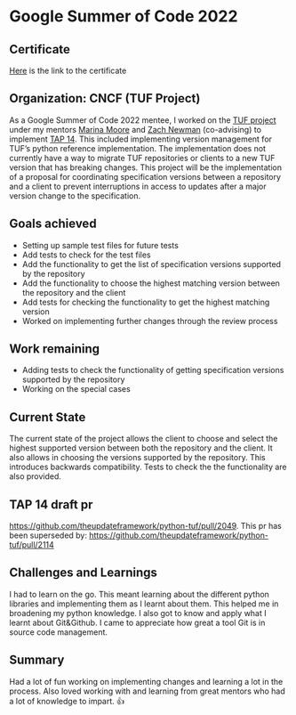 # Google Summer of Code 2022
## Certificate

[Here](https://drive.google.com/file/d/1IqudXWzYB_Ms4tGxQgE1oQrU_fVXuhVr/view) is the link to the certificate

## Organization: CNCF (TUF Project)

As a Google Summer of Code 2022 mentee, I worked on the [TUF project](https://github.com/theupdateframework/python-tuf) under my mentors [Marina Moore](https://github.com/mnm678) and [Zach Newman](https://github.com/znewman01) (co-advising) to implement [TAP 14](https://github.com/theupdateframework/taps/blob/master/tap14.md). This included implementing version management for TUF’s python reference implementation. The implementation does not currently have a way to migrate TUF repositories or clients to a new TUF version that has breaking changes. This project will be the implementation of a proposal for coordinating specification versions between a repository and a client to prevent interruptions in access to updates after a major version change to the specification.

## Goals achieved

- Setting up sample test files for future tests 
- Add tests to check for the test files
- Add the functionality to get the list of specification versions supported by the repository
- Add the functionality to choose the highest matching version between the repository and the client
- Add tests for checking the functionality to get the highest matching version
- Worked on implementing further changes through the review process

## Work remaining

- Adding tests to check the functionality of getting specification versions supported by the repository
- Working on the special cases

## Current State

The current state of the project allows the client to choose and select the highest supported version between both the repository and the client. It also allows in choosing the versions supported by the repository. This introduces backwards compatibility. Tests to check the the functionality are also provided.

## TAP 14 draft pr

https://github.com/theupdateframework/python-tuf/pull/2049.
This pr has been superseded by: https://github.com/theupdateframework/python-tuf/pull/2114

## Challenges and Learnings

I had to learn on the go. This meant learning about the different python libraries and implementing them as I learnt about them. This helped me in broadening my python knowledge. I also got to know and apply what I learnt about Git&Github. I came to appreciate how great a tool Git is in source code management.

## Summary
Had a lot of fun working on implementing changes and learning a lot in the process. Also loved working with and learning from great mentors who had a lot of knowledge to impart. 👍
